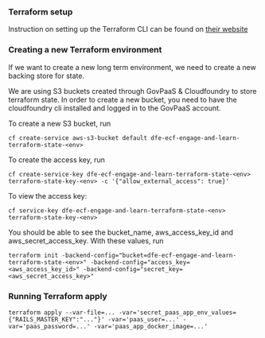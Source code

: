### Terraform setup
Instruction on setting up the Terraform CLI can be found on [their website](https://www.terraform.io/downloads.html)

### Creating a new Terraform environment
If we want to create a new long term environment, we need to create a new backing store for state.

We are using S3 buckets created through GovPaaS & Cloudfoundry to store terraform state.
In order to create a new bucket, you need to have the cloudfoundry cli installed and logged in to the GovPaaS account.

To create a new S3 bucket, run

```cf create-service aws-s3-bucket default dfe-ecf-engage-and-learn-terraform-state-<env>```

To create the access key, run

```cf create-service-key dfe-ecf-engage-and-learn-terraform-state-<env> terraform-state-key-<env> -c '{"allow_external_access": true}'```

To view the access key:

```cf service-key dfe-ecf-engage-and-learn-terraform-state-<env> terraform-state-key-<env>```

You should be able to see the bucket_name, aws_access_key_id and aws_secret_access_key. With these values, run

```terraform init -backend-config="bucket=dfe-ecf-engage-and-learn-terraform-state-<env>" -backend-config="access_key=<aws_access_key_id>" -backend-config="secret_key=<aws_secret_access_key>"```

### Running Terraform apply
```terraform apply --var-file=... -var='secret_paas_app_env_values={"RAILS_MASTER_KEY":"..."}' -var='paas_user=...' -var='paas_password=...' -var='paas_app_docker_image=...'```